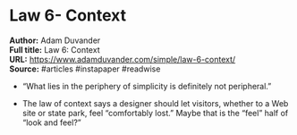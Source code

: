 # Law 6- Context

**Author:** Adam Duvander  
**Full title:** Law 6: Context  
**URL:** https://www.adamduvander.com/simple/law-6-context/  
**Source:** #articles #instapaper #readwise

- “What lies in the periphery of simplicity is definitely not peripheral.” 
   
- The law of context says a designer should let visitors, whether to a Web site or state park, feel “comfortably lost.” Maybe that is the “feel” half of “look and feel?” 
   
